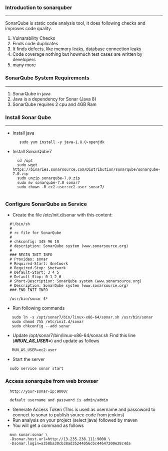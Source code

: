 ### Introduction to sonarquber
-----
SonarQube is static code analysis tool, it does following checks and improves code quality.
1. Vulnarability Checks
2. Finds code duplicates
3. It finds defects, like memory leaks, database connection leaks
4. Code coverage nothing but howmuch test cases are written by developers
5. many more 

### SonarQube System Requirements
-----
1. SonarQube in java
2. Java is a dependency for Sonar (Java 8)
3. SonarQube requires 2 cpu and 4GB Ram

### Install Sonar Qube
-----
- Install java
  ```
     sudo yum install -y java-1.8.0-openjdk
  ```
- Install SonarQube7

  ```
    cd /opt
    sudo wget https://binaries.sonarsource.com/Distribution/sonarqube/sonarqube-7.0.zip
    sudo unzip sonarqube-7.0.zip
    sudo mv sonarqube-7.0 sonar7
    sudo chown -R ec2-user:ec2-user sonar7/
    
  ```
  
### Configure SonarQube as Service
- Create the file /etc/init.d/sonar with this content:

```
  #!/bin/sh
  #
  # rc file for SonarQube
  #
  # chkconfig: 345 96 10
  # description: SonarQube system (www.sonarsource.org)
  #
  ### BEGIN INIT INFO
  # Provides: sonar
  # Required-Start: $network
  # Required-Stop: $network
  # Default-Start: 3 4 5
  # Default-Stop: 0 1 2 6
  # Short-Description: SonarQube system (www.sonarsource.org)
  # Description: SonarQube system (www.sonarsource.org)
  ### END INIT INFO

  /usr/bin/sonar $*

```
- Run following commands

```
   sudo ln -s /opt/sonar7/bin/linux-x86-64/sonar.sh /usr/bin/sonar
   sudo chmod 755 /etc/init.d/sonar
   sudo chkconfig --add sonar
```
- Update /opt/sonar7/bin/linux-x86-64/sonar.sh
  Find this line (***#RUN_AS_USER=***) and update as follows
```
   RUN_AS_USER=ec2-user
```
- Start the server

```
  sudo service sonar start
```

### Access sonarqube from web browser

```
  http://your-sonar-ip:9000/
  
  default username and password is admin/admin
```

- Generate Access Token (This is used as username and passoword to connect to sonar to publish source code from jenkins)
- Run analysis on your project (select java) followed by maven
- You will get a command as follows

```
  mvn sonar:sonar \
  -Dsonar.host.url=http://13.235.238.111:9000 \
  -Dsonar.login=a358ba30cb38ad35244056cbc44647200e28c4da
```

